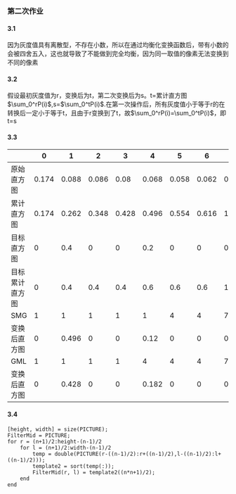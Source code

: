 ### 第二次作业
#### 3.1
因为灰度值具有离散型，不存在小数，所以在通过均衡化变换函数后，带有小数的会被四舍五入，这也就导致了不能做到完全均衡，因为同一取值的像素无法变换到不同的像素

#### 3.2
假设最初灰度值为r，变换后为t，第二次变换后为s。t=累计直方图$\sum_0^rP(i)$,s=$\sum_0^tP(i)$.在第一次操作后，所有灰度值小于等于r的在转换后一定小于等于t，且由于r变换到了t，故$\sum_0^rP(i)=\sum_0^tP(i)$，即t=s

#### 3.3
||0|1|2|3|4|5|6|7|
|---|---|---|---|---|---|---|---|---|
|原始直方图|0.174|0.088|0.086|0.08|0.068|0.058|0.062|0.384
|累计直方图|0.174|0.262|0.348|0.428|0.496|0.554|0.616|1.000|
|目标直方图|0|0.4|0|0|0.2|0|0|0.4|
|目标累计直方图|0|0.4|0.4|0.4|0.6|0.6|0.6|1.0|
|SMG|1|1|1|1|1|4|4|7|
变换后直方图|0|0.496|0|0|0.12|0|0|0.384
|GML|1|1|1|1|4|4|4|7
变换后直方图|0|0.428|0|0|0.182|0|0|0.384


#### 3.4
    [height, width] = size(PICTURE);
    FilterMid = PICTURE;
    for r = (n+1)/2:height-(n-1)/2
        for l = (n+1)/2:width-(n-1)/2
            temp = double(PICTURE(r-((n-1)/2):r+((n-1)/2),l-((n-1)/2):l+((n-1)/2))); 
            template2 = sort(temp(:));   
            FilterMid(r, l) = template2((n*n+1)/2); 
        end
    end